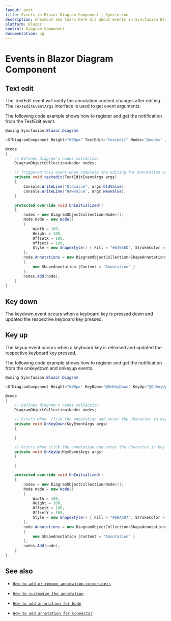 ```yaml
---
layout: post
title: Events in Blazor Diagram Component | Syncfusion
description: Checkout and learn here all about Events in Syncfusion Blazor Diagram component and much more details.
platform: Blazor
control: Diagram Component
documentation: ug
---
```


# Events in Blazor Diagram Component

## Text edit

The TextEdit event will notify the annotation content changes after editing. The `TextEditEventArgs` interface is used to get event arguments.

The following code example shows how to register and get the notification from the TextEdit event.

```csharp
@using Syncfusion.Blazor.Diagram

<SfDiagramComponent Height="600px" TextEdit="textedit" Nodes="@nodes" />

@code
{
    // Defines diagram's nodes collection
    DiagramObjectCollection<Node> nodes;

    // Triggered this event when complete the editing for Annotation and update the old text and new text values.
    private void textedit(TextEditEventArgs args)
    {
        Console.WriteLine("Oldvalue", args.OldValue);
        Console.WriteLine("NewValue", args.NewValue);
    }

    protected override void OnInitialized()
    {
        nodes = new DiagramObjectCollection<Node>();
        Node node = new Node()
        {
            Width = 100,
            Height = 100,
            OffsetX = 100,
            OffsetY = 100,
            Style = new ShapeStyle() { Fill = "#6495ED", StrokeColor = "white" },
        };
        node.Annotations = new DiagramObjectCollection<ShapeAnnotation>()
        {
            new ShapeAnnotation {Content = "Annotation" }
        };
        nodes.Add(node);
    }
}
```

## Key down

The keydown event occurs when a keyboard key is pressed down and updated the respective keyboard key pressed.

## Key up

The keyup event occurs when a keyboard key is released and updated the respective keyboard key pressed.

The following code example shows how to register and get the notification from the onkeydown and onkeyup events.

```csharp
@using Syncfusion.Blazor.Diagram

<SfDiagramComponent Height="600px" KeyDown="@OnKeyDown" KeyUp="@OnKeyUp" Nodes="@nodes" />

@code
{
    // Defines diagram's nodes collection
    DiagramObjectCollection<Node> nodes;

    // Occurs when  click the annotation and enter the character in key down state
    private void OnKeyDown(KeyEventArgs args)
    {

    }

    // Occurs when click the annotation and enter the character in key release state
    private void OnKeyUp(KeyEventArgs args)
    {

    }

    protected override void OnInitialized()
    {
        nodes = new DiagramObjectCollection<Node>();
        Node node = new Node()
        {
            Width = 100,
            Height = 100,
            OffsetX = 100,
            OffsetY = 100,
            Style = new ShapeStyle() { Fill = "#6BA5D7", StrokeColor = "white" },
        };
        node.Annotations = new DiagramObjectCollection<ShapeAnnotation>()
        {
            new ShapeAnnotation {Content = "Annotation" }
        };
        nodes.Add(node);
    }
}
```

## See also

* [`How to add or remove annotation constraints`](../constraints/#annotation-constraints)

* [`How to customize the annotation`](./appearance)

* [`How to add annotation for Node`](./node-annotation)

* [`How to add annotation for Connector`](./connector-annotation)
